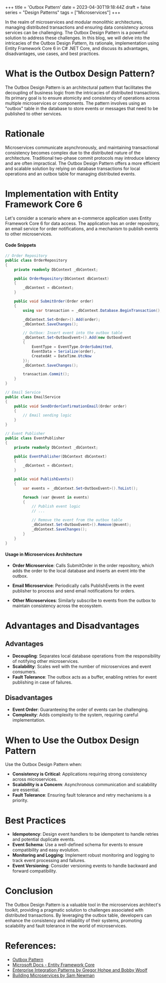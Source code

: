 +++
title = 'Outbox Pattern'
date = 2023-04-30T19:18:44Z
draft = false
series = "Design Patterns"
tags = ["Microservices"]
+++

In the realm of microservices and modular monolithic architectures, managing distributed transactions and ensuring data consistency across services can be challenging. The Outbox Design Pattern is a powerful solution to address these challenges. In this blog, we will delve into the intricacies of the Outbox Design Pattern, its rationale, implementation using Entity Framework Core 6 in C# .NET Core, and discuss its advantages, disadvantages, use cases, and best practices.

# What is the Outbox Design Pattern?

The Outbox Design Pattern is an architectural pattern that facilitates the decoupling of business logic from the intricacies of distributed transactions. Its primary goal is to ensure atomicity and consistency of operations across multiple microservices or components. The pattern involves using an "outbox" table in the database to store events or messages that need to be published to other services.

# Rationale

Microservices communicate asynchronously, and maintaining transactional consistency becomes complex due to the distributed nature of the architecture. Traditional two-phase commit protocols may introduce latency and are often impractical. The Outbox Design Pattern offers a more efficient and scalable solution by relying on database transactions for local operations and an outbox table for managing distributed events.

# Implementation with Entity Framework Core 6

Let's consider a scenario where an e-commerce application uses Entity Framework Core 6 for data access. The application has an order repository, an email service for order notifications, and a mechanism to publish events to other microservices.

#### Code Snippets

```csharp
// Order Repository
public class OrderRepository
{
    private readonly DbContext _dbContext;

    public OrderRepository(DbContext dbContext)
    {
        _dbContext = dbContext;
    }

    public void SubmitOrder(Order order)
    {
        using var transaction = _dbContext.Database.BeginTransaction();

        _dbContext.Set<Order>().Add(order);
        _dbContext.SaveChanges();

        // Outbox: Insert event into the outbox table
        _dbContext.Set<OutboxEvent>().Add(new OutboxEvent
        {
            EventType = EventType.OrderSubmitted,
            EventData = Serialize(order),
            CreatedAt = DateTime.UtcNow
        });
        _dbContext.SaveChanges();

        transaction.Commit();
    }
}

// Email Service
public class EmailService
{
    public void SendOrderConfirmationEmail(Order order)
    {
        // Email sending logic
    }
}

// Event Publisher
public class EventPublisher
{
    private readonly DbContext _dbContext;

    public EventPublisher(DbContext dbContext)
    {
        _dbContext = dbContext;
    }

    public void PublishEvents()
    {
        var events = _dbContext.Set<OutboxEvent>().ToList();

        foreach (var @event in events)
        {
            // Publish event logic
            // ...

            // Remove the event from the outbox table
            _dbContext.Set<OutboxEvent>().Remove(@event);
            _dbContext.SaveChanges();
        }
    }
}
```

#### Usage in Microservices Architecture

- **Order Microservice**: Calls SubmitOrder in the order repository, which adds the order to the local database and inserts an event into the outbox.

- **Email Microservice**: Periodically calls PublishEvents in the event publisher to process and send email notifications for orders.

- **Other Microservices**: Similarly subscribe to events from the outbox to maintain consistency across the ecosystem.

# Advantages and Disadvantages

## Advantages

- **Decoupling**: Separates local database operations from the responsibility of notifying other microservices.
- **Scalability**: Scales well with the number of microservices and event consumers.
- **Fault Tolerance**: The outbox acts as a buffer, enabling retries for event publishing in case of failures.

## Disadvantages

- **Event Order**: Guaranteeing the order of events can be challenging.
- **Complexity**: Adds complexity to the system, requiring careful implementation.

# When to Use the Outbox Design Pattern

Use the Outbox Design Pattern when:

- **Consistency is Critical**: Applications requiring strong consistency across microservices.
- **Scalability is a Concern**: Asynchronous communication and scalability are essential.
- **Fault Tolerance**: Ensuring fault tolerance and retry mechanisms is a priority.

# Best Practices

- **Idempotency**: Design event handlers to be idempotent to handle retries and potential duplicate events.
- **Event Schema**: Use a well-defined schema for events to ensure compatibility and easy evolution.
- **Monitoring and Logging**: Implement robust monitoring and logging to track event processing and failures.
- **Event Versioning**: Consider versioning events to handle backward and forward compatibility.

# Conclusion

The Outbox Design Pattern is a valuable tool in the microservices architect's toolkit, providing a pragmatic solution to challenges associated with distributed transactions. By leveraging the outbox table, developers can enhance the consistency and reliability of their systems, promoting scalability and fault tolerance in the world of microservices.

# References:

- [Outbox Pattern](https://microservices.io/patterns/data/transactional-outbox.html)
- [Microsoft Docs - Entity Framework Core](https://docs.microsoft.com/en-us/ef/core/)
- [Enterprise Integration Patterns by Gregor Hohpe and Bobby Woolf](https://www.enterpriseintegrationpatterns.com/)
- [Building Microservices by Sam Newman](https://samnewman.io/books/building_microservices/)
